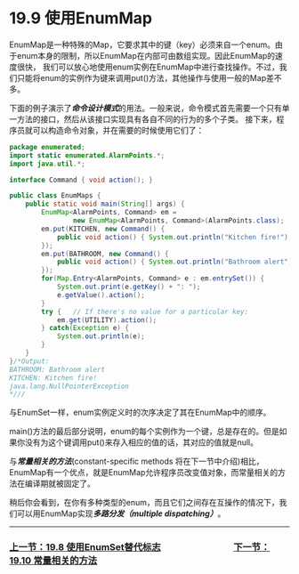 # 19.9 使用EnumMap
EnumMap是一种特殊的Map，它要求其中的键（key）必须来自一个enum。由于enum本身的限制，所以EnumMap在内部可由数组实现。因此EnumMap的速度很快，
我们可以放心地使用enum实例在EnumMap中进行查找操作。不过，我们只能将enum的实例作为键来调用put()方法，其他操作与使用一般的Map差不多。

下面的例子演示了***命令设计模式***的用法。一般来说，命令模式首先需要一个只有单一方法的接口，然后从该接口实现具有各自不同的行为的多个子类。
接下来，程序员就可以构造命令对象，并在需要的时候使用它们了：
```java
package enumerated;
import static enumerated.AlarmPoints.*;
import java.util.*;

interface Command { void action(); }

public class EnumMaps {
	public static void main(String[] args) {
        EnumMap<AlarmPoints, Command> em = 
        		new EnumMap<AlarmPoints, Command>(AlarmPoints.class);
        em.put(KITCHEN, new Command() {
        	public void action() { System.out.println("Kitchen fire!"); }
        });
        em.put(BATHROOM, new Command() {
        	public void action() { System.out.println("Bathroom alert"); }
        });
        for(Map.Entry<AlarmPoints, Command> e : em.entrySet()) {
        	System.out.print(e.getKey() + ": ");
        	e.getValue().action();
        }
        try {   // If there's no value for a particular key:
        	em.get(UTILITY).action();
        } catch(Exception e) {
        	System.out.println(e);
        }
	}
}/*Output:
BATHROOM: Bathroom alert
KITCHEN: Kitchen fire!
java.lang.NullPointerException
*///
```
与EnumSet一样，enum实例定义时的次序决定了其在EnumMap中的顺序。

main()方法的最后部分说明，enum的每个实例作为一个键，总是存在的。但是如果你没有为这个键调用put()来存入相应的值的话，其对应的值就是null。

与***常量相关的方法***(constant-specific methods 将在下一节中介绍)相比，EnumMap有一个优点，就是EnumMap允许程序员改变值对象，而常量相关的方法在编译期就被固定了。

稍后你会看到，在你有多种类型的enum，而且它们之间存在互操作的情况下，我们可以用EnumMap实现***多路分发（multiple dispatching）***。

---

### [上一节：19.8 使用EnumSet替代标志](19.8_Using_EnumSet_instead_of_flags.md)　　　　　　　　[下一节：19.10 常量相关的方法](19.10_Constant-specific_methods.md)

